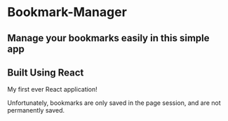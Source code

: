 # Bookmark-Manager
## Manage your bookmarks easily in this simple app
## Built Using React

My first ever React application!

Unfortunately, bookmarks are only saved in the page session, and are not permanently saved.